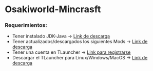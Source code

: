# Osakiworld-Mincrasft

### Requerimientos:

* Tener instalado JDK-Java -> [Link de descarga](https://www.oracle.com/java/technologies/downloads/#jdk19-windows)
* Tener actualizados/descargados los siguientes Mods -> [Link de descarga](https://www.mediafire.com/file/uzjmv85vqysm9je/MODS2.rar/file)
* Tener una cuenta en TLauncher -> [Link para registrarse](https://tlauncher.org/en)
* Descargar el TLauncher para Linux/Windows/MacOS -> [Link de descarga](https://tlauncher.org/en)

